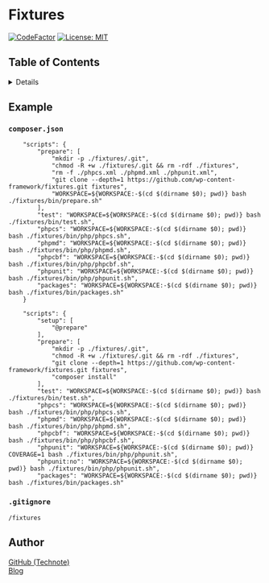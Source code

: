 # Fixtures

[![CodeFactor](https://www.codefactor.io/repository/github/wp-content-framework/fixtures/badge)](https://www.codefactor.io/repository/github/wp-content-framework/fixtures)
[![License: MIT](https://img.shields.io/badge/License-MIT-blue.svg)](https://github.com/technote-space/jquery.marker-animation/blob/master/LICENSE)

## Table of Contents

<!-- START doctoc generated TOC please keep comment here to allow auto update -->
<!-- DON'T EDIT THIS SECTION, INSTEAD RE-RUN doctoc TO UPDATE -->
<details>
<summary>Details</summary>

- [Example](#example)
  - [`composer.json`](#composerjson)
  - [`.gitignore`](#gitignore)
- [Author](#author)

</details>
<!-- END doctoc generated TOC please keep comment here to allow auto update -->

## Example
### `composer.json`

```
    "scripts": {
        "prepare": [
            "mkdir -p ./fixtures/.git",
            "chmod -R +w ./fixtures/.git && rm -rdf ./fixtures",
            "rm -f ./phpcs.xml ./phpmd.xml ./phpunit.xml",
            "git clone --depth=1 https://github.com/wp-content-framework/fixtures.git fixtures",
            "WORKSPACE=${WORKSPACE:-$(cd $(dirname $0); pwd)} bash ./fixtures/bin/prepare.sh"
        ],
        "test": "WORKSPACE=${WORKSPACE:-$(cd $(dirname $0); pwd)} bash ./fixtures/bin/test.sh",
        "phpcs": "WORKSPACE=${WORKSPACE:-$(cd $(dirname $0); pwd)} bash ./fixtures/bin/php/phpcs.sh",
        "phpmd": "WORKSPACE=${WORKSPACE:-$(cd $(dirname $0); pwd)} bash ./fixtures/bin/php/phpmd.sh",
        "phpcbf": "WORKSPACE=${WORKSPACE:-$(cd $(dirname $0); pwd)} bash ./fixtures/bin/php/phpcbf.sh",
        "phpunit": "WORKSPACE=${WORKSPACE:-$(cd $(dirname $0); pwd)} bash ./fixtures/bin/php/phpunit.sh",
        "packages": "WORKSPACE=${WORKSPACE:-$(cd $(dirname $0); pwd)} bash ./fixtures/bin/packages.sh"
    }
```

```
    "scripts": {
        "setup": [
            "@prepare"
        ],
        "prepare": [
            "mkdir -p ./fixtures/.git",
            "chmod -R +w ./fixtures/.git && rm -rdf ./fixtures",
            "git clone --depth=1 https://github.com/wp-content-framework/fixtures.git fixtures",
            "composer install"
        ],
        "test": "WORKSPACE=${WORKSPACE:-$(cd $(dirname $0); pwd)} bash ./fixtures/bin/test.sh",
        "phpcs": "WORKSPACE=${WORKSPACE:-$(cd $(dirname $0); pwd)} bash ./fixtures/bin/php/phpcs.sh",
        "phpmd": "WORKSPACE=${WORKSPACE:-$(cd $(dirname $0); pwd)} bash ./fixtures/bin/php/phpmd.sh",
        "phpcbf": "WORKSPACE=${WORKSPACE:-$(cd $(dirname $0); pwd)} bash ./fixtures/bin/php/phpcbf.sh",
        "phpunit": "WORKSPACE=${WORKSPACE:-$(cd $(dirname $0); pwd)} COVERAGE=1 bash ./fixtures/bin/php/phpunit.sh",
        "phpunit:no": "WORKSPACE=${WORKSPACE:-$(cd $(dirname $0); pwd)} bash ./fixtures/bin/php/phpunit.sh",
        "packages": "WORKSPACE=${WORKSPACE:-$(cd $(dirname $0); pwd)} bash ./fixtures/bin/packages.sh"
```

### `.gitignore`

```
/fixtures
```

## Author
[GitHub (Technote)](https://github.com/technote-space)  
[Blog](https://technote.space)
